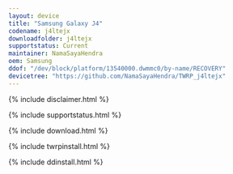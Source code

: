 ```yaml
---
layout: device
title: "Samsung Galaxy J4"
codename: j4ltejx
downloadfolder: j4ltejx
supportstatus: Current
maintainer: NamaSayaHendra
oem: Samsung
ddof: "/dev/block/platform/13540000.dwmmc0/by-name/RECOVERY"
devicetree: "https://github.com/NamaSayaHendra/TWRP_j4ltejx"
---
```


{% include disclaimer.html %}

{% include supportstatus.html %}

{% include download.html %}

{% include twrpinstall.html %}

{% include ddinstall.html %}
